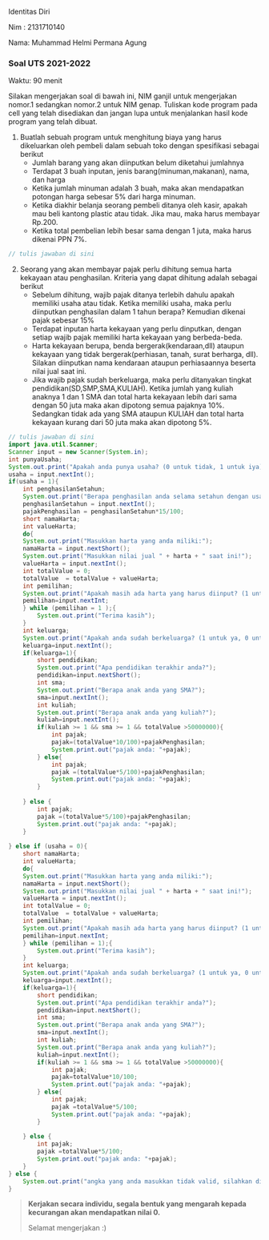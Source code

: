 Identitas Diri

Nim : 2131710140

Nama: Muhammad Helmi Permana Agung

### Soal UTS 2021-2022
Waktu: 90 menit

Silakan mengerjakan soal di bawah ini, NIM ganjil untuk mengerjakan nomor.1 sedangkan nomor.2 untuk NIM genap. Tuliskan
kode program pada cell yang telah disediakan dan jangan lupa untuk menjalankan hasil kode program yang telah dibuat.

1. Buatlah sebuah program untuk menghitung biaya yang harus dikeluarkan oleh pembeli dalam sebuah toko dengan spesifikasi sebagai berikut
    + Jumlah barang yang akan diinputkan belum diketahui jumlahnya
    + Terdapat 3 buah inputan, jenis barang(minuman,makanan), nama, dan harga
    + Ketika jumlah minuman adalah 3 buah, maka akan mendapatkan potongan harga sebesar 5% dari harga minuman.
    + Ketika diakhir belanja seorang pembeli ditanya oleh kasir, apakah mau beli kantong plastic atau tidak. Jika mau, maka harus membayar Rp.200.
    + Ketika total pembelian lebih besar sama dengan 1 juta, maka harus dikenai PPN 7%.


```Java
// tulis jawaban di sini
```

2.	Seorang yang akan membayar pajak perlu dihitung semua harta kekayaan atau penghasilan. Kriteria yang dapat dihitung adalah sebagai berikut
    + Sebelum dihitung, wajib pajak ditanya terlebih dahulu apakah memiliki usaha atau tidak. Ketika memiliki usaha, maka perlu diinputkan penghasilan dalam 1 tahun berapa? Kemudian dikenai pajak sebesar 15%
    + Terdapat inputan harta kekayaan yang perlu dinputkan, dengan setiap wajib pajak memiliki harta kekayaan yang berbeda-beda.
    + Harta kekayaan berupa, benda bergerak(kendaraan,dll) ataupun kekayaan yang tidak bergerak(perhiasan, tanah, surat berharga, dll). Silakan diinputkan nama kendaraan ataupun perhiasaannya beserta nilai jual saat ini.
    + Jika wajib pajak sudah berkeluarga, maka perlu ditanyakan tingkat pendidikan(SD,SMP,SMA,KULIAH). Ketika jumlah yang kuliah anaknya 1 dan 1 SMA dan total harta kekayaan lebih dari sama dengan 50 juta maka akan dipotong semua pajaknya 10%. Sedangkan tidak ada yang SMA ataupun KULIAH dan total harta kekayaan kurang dari 50 juta maka akan dipotong 5%.


```Java
// tulis jawaban di sini
import java.util.Scanner;
Scanner input = new Scanner(System.in);
int punyaUsaha;
System.out.print("Apakah anda punya usaha? (0 untuk tidak, 1 untuk iya) ");
usaha = input.nextInt();
if(usaha = 1){
    int penghasilanSetahun;
    System.out.print("Berapa penghasilan anda selama setahun dengan usaha anda?");
    penghasilanSetahun = input.nextInt();
	pajakPenghasilan = penghasilanSetahun*15/100;
    short namaHarta;
	int valueHarta;
	do{
	System.out.print("Masukkan harta yang anda miliki:");
	namaHarta = input.nextShort();
	System.out.print("Masukkan nilai jual " + harta + " saat ini!");
	valueHarta = input.nextInt();
	int totalValue = 0;
	totalValue  = totalValue + valueHarta;
	int pemilihan;
	System.out.print("Apakah masih ada harta yang harus diinput? (1 untuk ya)");
	pemilihan=input.nextInt;
	} while (pemilihan = 1 );{
		System.out.print("Terima kasih");
	}
	int keluarga;
	System.out.print("Apakah anda sudah berkeluarga? (1 untuk ya, 0 untuk tidak");
	keluarga=input.nextInt();
	if(keluarga=1){
		short pendidikan;
		System.out.print("Apa pendidikan terakhir anda?");
		pendidikan=input.nextShort();
		int sma;
		System.out.print("Berapa anak anda yang SMA?");
		sma=input.nextInt();
		int kuliah;
		System.out.print("Berapa anak anda yang kuliah?");
		kuliah=input.nextInt();
		if(kuliah >= 1 && sma >= 1 && totalValue >50000000){
			int pajak;
			pajak=(totalValue*10/100)+pajakPenghasilan;
			System.print.out("pajak anda: "+pajak);
		} else{
			int pajak;
			pajak =(totalValue*5/100)+pajakPenghasilan;
			System.print.out("pajak anda: "+pajak);
		}
		
	} else {
		int pajak;
		pajak =(totalValue*5/100)+pajakPenghasilan;
		System.print.out("pajak anda: "+pajak);
	}
		
} else if (usaha = 0){
    short namaHarta;
	int valueHarta;
	do{
	System.out.print("Masukkan harta yang anda miliki:");
	namaHarta = input.nextShort();
	System.out.print("Masukkan nilai jual " + harta + " saat ini!");
	valueHarta = input.nextInt();
	int totalValue = 0;
	totalValue  = totalValue + valueHarta;
	int pemilihan;
	System.out.print("Apakah masih ada harta yang harus diinput? (1 untuk ya)");
	pemilihan=input.nextInt;
	} while (pemilihan = 1);{
		System.out.print("Terima kasih");
	}
	int keluarga;
	System.out.print("Apakah anda sudah berkeluarga? (1 untuk ya, 0 untuk tidak");
	keluarga=input.nextInt();
	if(keluarga=1){
		short pendidikan;
		System.out.print("Apa pendidikan terakhir anda?");
		pendidikan=input.nextShort();
		int sma;
		System.out.print("Berapa anak anda yang SMA?");
		sma=input.nextInt();
		int kuliah;
		System.out.print("Berapa anak anda yang kuliah?");
		kuliah=input.nextInt();
		if(kuliah >= 1 && sma >= 1 && totalValue >50000000){
			int pajak;
			pajak=totalValue*10/100;
			System.print.out("pajak anda: "+pajak);
		} else{
			int pajak;
			pajak =totalValue*5/100;
			System.print.out("pajak anda: "+pajak);
		}
		
	} else {
		int pajak;
		pajak =totalValue*5/100;
		System.print.out("pajak anda: "+pajak);
	}
} else {
	System.out.print("angka yang anda masukkan tidak valid, silahkan diulangi");
}

```

> **Kerjakan secara individu, segala bentuk yang mengarah kepada kecurangan akan mendapatkan nilai 0.**
>
> Selamat mengerjakan :)

